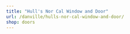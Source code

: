 ```yaml
---
title: "Hull's Nor Cal Window and Door"
url: /danville/hulls-nor-cal-window-and-door/
shop: doors
---
```

